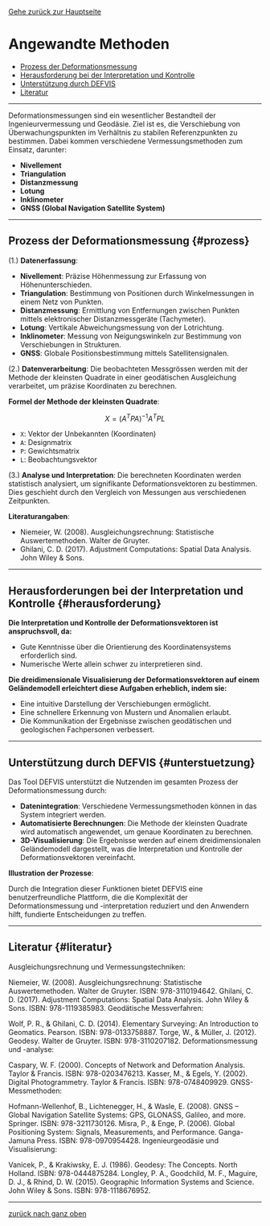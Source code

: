 [Gehe zurück zur Hauptseite](index.html)

# Angewandte Methoden

<ul>
<li><a href="https://fabianruefenacht.github.io/DEFVIS/methoden.html#prozess">Prozess der Deformationsmessung</a></li>
<li><a href="https://fabianruefenacht.github.io/DEFVIS/methoden.html#herausforderung">Herausforderung bei der Interpretation und Kontrolle</a></li>
<li><a href="https://fabianruefenacht.github.io/DEFVIS/methoden.html#unterstuetzung">Unterstützung durch DEFVIS</a></li>
<li><a href="https://fabianruefenacht.github.io/DEFVIS/methoden.html#literatur">Literatur</a></li>
</ul>

---

Deformationsmessungen sind ein wesentlicher Bestandteil der Ingenieurvermessung und Geodäsie. Ziel ist es, die Verschiebung von Überwachungspunkten im Verhältnis zu stabilen Referenzpunkten zu bestimmen. Dabei kommen verschiedene Vermessungsmethoden zum Einsatz, darunter:

- **Nivellement**
- **Triangulation**
- **Distanzmessung**
- **Lotung**
- **Inklinometer**
- **GNSS (Global Navigation Satellite System)**

---

## Prozess der Deformationsmessung {#prozess}

(1.) **Datenerfassung**:

- **Nivellement**: Präzise Höhenmessung zur Erfassung von Höhenunterschieden.
- **Triangulation**: Bestimmung von Positionen durch Winkelmessungen in einem Netz von Punkten.
- **Distanzmessung**: Ermittlung von Entfernungen zwischen Punkten mittels elektronischer Distanzmessgeräte (Tachymeter).
- **Lotung**: Vertikale Abweichungsmessung von der Lotrichtung.
- **Inklinometer**: Messung von Neigungswinkeln zur Bestimmung von Verschiebungen in Strukturen.
- **GNSS**: Globale Positionsbestimmung mittels Satellitensignalen.

(2.) **Datenverarbeitung**:
Die beobachteten Messgrössen werden mit der Methode der kleinsten Quadrate in einer geodätischen Ausgleichung verarbeitet, um präzise Koordinaten zu berechnen.

**Formel der Methode der kleinsten Quadrate**:

$$
X = (A^T P A)^{-1} A^T P L
$$

- `X`: Vektor der Unbekannten (Koordinaten)
- `A`: Designmatrix
- `P`: Gewichtsmatrix
- `L`: Beobachtungsvektor

(3.) **Analyse und Interpretation**:
Die berechneten Koordinaten werden statistisch analysiert, um signifikante Deformationsvektoren zu bestimmen. Dies geschieht durch den Vergleich von Messungen aus verschiedenen Zeitpunkten.

**Literaturangaben**:

- Niemeier, W. (2008). Ausgleichungsrechnung: Statistische Auswertemethoden. Walter de Gruyter.
- Ghilani, C. D. (2017). Adjustment Computations: Spatial Data Analysis. John Wiley & Sons.

---

## Herausforderungen bei der Interpretation und Kontrolle {#herausforderung}

**Die Interpretation und Kontrolle der Deformationsvektoren ist anspruchsvoll, da:**

- Gute Kenntnisse über die Orientierung des Koordinatensystems erforderlich sind.
- Numerische Werte allein schwer zu interpretieren sind.

**Die dreidimensionale Visualisierung der Deformationsvektoren auf einem Geländemodell erleichtert diese Aufgaben erheblich, indem sie:**

- Eine intuitive Darstellung der Verschiebungen ermöglicht.
- Eine schnellere Erkennung von Mustern und Anomalien erlaubt.
- Die Kommunikation der Ergebnisse zwischen geodätischen und geologischen Fachpersonen verbessert.

---

## Unterstützung durch DEFVIS {#unterstuetzung}

Das Tool DEFVIS unterstützt die Nutzenden im gesamten Prozess der Deformationsmessung durch:

- **Datenintegration**: Verschiedene Vermessungsmethoden können in das System integriert werden.
- **Automatisierte Berechnungen**: Die Methode der kleinsten Quadrate wird automatisch angewendet, um genaue Koordinaten zu berechnen.
- **3D-Visualisierung**: Die Ergebnisse werden auf einem dreidimensionalen Geländemodell dargestellt, was die Interpretation und Kontrolle der Deformationsvektoren vereinfacht.

**Illustration der Prozesse**:

Durch die Integration dieser Funktionen bietet DEFVIS eine benutzerfreundliche Plattform, die die Komplexität der Deformationsmessung und -interpretation reduziert und den Anwendern hilft, fundierte Entscheidungen zu treffen.

---

## Literatur {#literatur}

Ausgleichungsrechnung und Vermessungstechniken:

Niemeier, W. (2008). Ausgleichungsrechnung: Statistische Auswertemethoden. Walter de Gruyter. ISBN: 978-3110194642.
Ghilani, C. D. (2017). Adjustment Computations: Spatial Data Analysis. John Wiley & Sons. ISBN: 978-1119385983.
Geodätische Messverfahren:

Wolf, P. R., & Ghilani, C. D. (2014). Elementary Surveying: An Introduction to Geomatics. Pearson. ISBN: 978-0133758887.
Torge, W., & Müller, J. (2012). Geodesy. Walter de Gruyter. ISBN: 978-3110207182.
Deformationsmessung und -analyse:

Caspary, W. F. (2000). Concepts of Network and Deformation Analysis. Taylor & Francis. ISBN: 978-0203476213.
Kasser, M., & Egels, Y. (2002). Digital Photogrammetry. Taylor & Francis. ISBN: 978-0748409929.
GNSS-Messmethoden:

Hofmann-Wellenhof, B., Lichtenegger, H., & Wasle, E. (2008). GNSS – Global Navigation Satellite Systems: GPS, GLONASS, Galileo, and more. Springer. ISBN: 978-3211730126.
Misra, P., & Enge, P. (2006). Global Positioning System: Signals, Measurements, and Performance. Ganga-Jamuna Press. ISBN: 978-0970954428.
Ingenieurgeodäsie und Visualisierung:

Vanicek, P., & Krakiwsky, E. J. (1986). Geodesy: The Concepts. North Holland. ISBN: 978-0444875284.
Longley, P. A., Goodchild, M. F., Maguire, D. J., & Rhind, D. W. (2015). Geographic Information Systems and Science. John Wiley & Sons. ISBN: 978-1118676952.

---

[zurück nach ganz oben](methoden.html)
